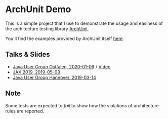 
# ArchUnit Demo

This is a simple project that I use to demonstrate the usage and easiness of the
architecture testing library [ArchUnit](https://www.archunit.org/).

You'll find the examples provided by ArchUnit itself [here](https://github.com/TNG/ArchUnit-Examples).

## Talks & Slides

- [Java User Group Ostfalen, 2020-01-09](https://muchsoft.com/presentations/ArchUnit-JUGOstfalen-2020.pdf) / [Video](https://www.youtube.com/watch?v=XRjpXkOrh8o&t=513)
- [JAX 2019, 2019-05-08](https://muchsoft.com/presentations/ArchUnit-JAX-2019.pdf)
- [Java User Group Hannover, 2019-03-14](https://muchsoft.com/presentations/ArchUnit-JUGH-2019-03.pdf)

## Note

Some tests are expected to *fail* to show how the violations of architecture rules are reported.
